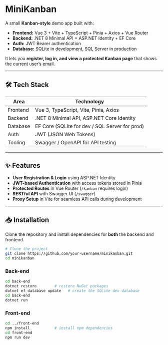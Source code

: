 # MiniKanban

A small **Kanban-style** demo app built with:

- **Frontend:** Vue 3 + Vite + TypeScript + Pinia + Axios + Vue Router  
- **Backend:** .NET 8 Minimal API + ASP.NET Identity + EF Core  
- **Auth:** JWT Bearer authentication  
- **Database:** SQLite in development, SQL Server in production

It lets you **register, log in, and view a protected Kanban page** that shows the current user’s email.

---

## 🛠️ Tech Stack

| Area        | Technology                          |
|-------------|-------------------------------------|
| Frontend    | Vue 3, TypeScript, Vite, Pinia, Axios |
| Backend     | .NET 8 Minimal API, ASP.NET Core Identity |
| Database    | EF Core (SQLite for dev / SQL Server for prod) |
| Auth        | JWT (JSON Web Tokens) |
| Tooling     | Swagger / OpenAPI for API testing |

---

## ✨ Features

- **User Registration & Login** using ASP.NET Identity
- **JWT-based Authentication** with access tokens stored in Pinia
- **Protected Routes** in Vue Router (`/kanban` requires login)
- **RESTful API** with Swagger UI (`/swagger`)
- **Proxy Setup** in Vite for seamless API calls during development

---

## 📥 Installation

Clone the repository and install dependencies for **both** the backend and frontend.

```bash
# Clone the project
git clone https://github.com/your-username/minikanban.git
cd minikanban
```

### Back-end

```bash
cd back-end
dotnet restore        # restore NuGet packages
dotnet ef database update   # create the SQLite dev database
cd back-end
dotnet run
```

### Front-end

```bash
cd ../front-end
npm install           # install npm dependencies
cd front-end
npm run dev


